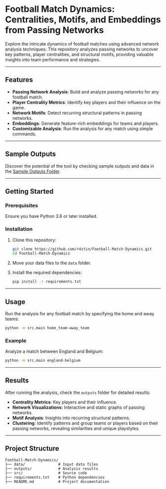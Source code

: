 # Football Match Dynamics: Centralities, Motifs, and Embeddings from Passing Networks

Explore the intricate dynamics of football matches using advanced network analysis techniques. This repository analyzes passing networks to uncover key patterns, player centralities, and structural motifs, providing valuable insights into team performance and strategies.

---

## Features

- **Passing Network Analysis**: Build and analyze passing networks for any football match.
- **Player Centrality Metrics**: Identify key players and their influence on the game.
- **Network Motifs**: Detect recurring structural patterns in passing networks.
- **Embeddings**: Generate feature-rich embeddings for teams and players.
- **Customizable Analysis**: Run the analysis for any match using simple commands.

---

## Sample Outputs

Discover the potential of the tool by checking sample outputs and data in the [Sample Outputs Folder](https://drive.google.com/drive/folders/1edAVOpsfSpvwqDL3s0DXjbt198MkhE0X?usp=sharing).

---

## Getting Started

### Prerequisites

Ensure you have Python 3.8 or later installed.

### Installation

1. Clone this repository:

   ```bash
   git clone https://github.com/r4stin/Football-Match-Dynamics.git
   cd Football-Match-Dynamics
   ```

2. Move your data files to the `data` folder.

3. Install the required dependencies:

   ```bash
   pip install -r requirements.txt
   ```

---

## Usage

Run the analysis for any football match by specifying the home and away teams:

```bash
python -m src.main home_team-away_team
```

### Example

Analyze a match between England and Belgium:

```bash
python -m src.main england-belgium
```

---

## Results

After running the analysis, check the `outputs` folder for detailed results:

- **Centrality Metrics**: Key players and their influence.
- **Network Visualizations**: Interactive and static graphs of passing networks.
- **Motif Analysis**: Insights into recurring structural patterns.
- **Clustering**:  Identify patterns and group teams or players based on their passing networks, revealing similarities and unique playstyles.

---

## Project Structure

```
Football-Match-Dynamics/
├── data/               # Input data files
├── outputs/            # Analysis results
├── src/                # Source code
├── requirements.txt    # Python dependencies
├── README.md           # Project documentation
```
